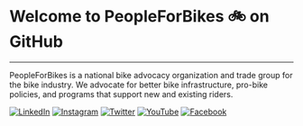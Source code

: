 # Welcome to PeopleForBikes :bike: on GitHub

---

PeopleForBikes is a national bike advocacy organization and trade group for the
bike industry. We advocate for better bike infrastructure, pro-bike policies,
and programs that support new and existing riders.

[![LinkedIn](https://img.shields.io/badge/-LinkedIn-blue?style=flat&logo=Linkedin&logoColor=white)](https://www.linkedin.com/company/peopleforbikes/)
[![Instagram](https://img.shields.io/badge/-Instagram-c13584?style=flat&labelColor=c13584&logo=instagram&logoColor=white)](https://www.instagram.com/peopleforbikes/)
[![Twitter](https://img.shields.io/badge/Twitter-%231DA1F2.svg?style=flat&logo=Twitter&logoColor=white)](https://twitter.com/peopleforbikes)
[![YouTube](https://img.shields.io/badge/YouTube-%23FF0000.svg?style=flat&logo=YouTube&logoColor=white)](https://www.youtube.com/@peopleforbikes)
[![Facebook](https://img.shields.io/badge/Facebook-%231877F2.svg?style=flat&logo=Facebook&logoColor=white)](https://www.facebook.com/PeopleForBikes/)

<!--

**Here are some ideas to get you started:**

🌈 Contribution guidelines - how can the community get involved?
👩‍💻 Useful resources - where can the community find your docs? Is there anything else the community should know?
🍿 Fun facts - what does your team eat for breakfast?
🧙 Remember, you can do mighty things with the power of [Markdown](https://docs.github.com/github/writing-on-github/getting-started-with-writing-and-formatting-on-github/basic-writing-and-formatting-syntax)
-->
